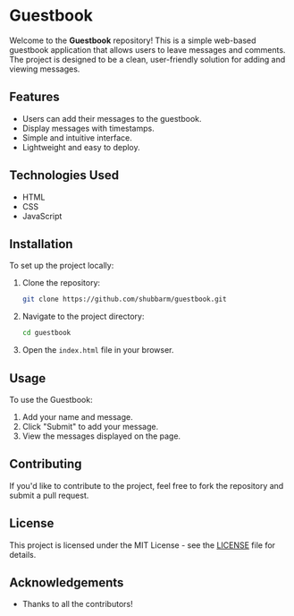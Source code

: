 # Guestbook

Welcome to the **Guestbook** repository! This is a simple web-based guestbook application that allows users to leave messages and comments. The project is designed to be a clean, user-friendly solution for adding and viewing messages.

## Features
- Users can add their messages to the guestbook.
- Display messages with timestamps.
- Simple and intuitive interface.
- Lightweight and easy to deploy.

## Technologies Used
- HTML
- CSS
- JavaScript

## Installation
To set up the project locally:
1. Clone the repository:
    ```bash
    git clone https://github.com/shubbarm/guestbook.git
    ```
2. Navigate to the project directory:
    ```bash
    cd guestbook
    ```
3. Open the `index.html` file in your browser.

## Usage
To use the Guestbook:
1. Add your name and message.
2. Click "Submit" to add your message.
3. View the messages displayed on the page.

## Contributing
If you'd like to contribute to the project, feel free to fork the repository and submit a pull request.

## License
This project is licensed under the MIT License - see the [LICENSE](LICENSE) file for details.

## Acknowledgements
- Thanks to all the contributors!
